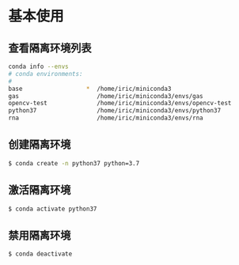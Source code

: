 # 基本使用

## 查看隔离环境列表

```bash
conda info --envs
# conda environments:
#
base                  *  /home/iric/miniconda3
gas                      /home/iric/miniconda3/envs/gas
opencv-test              /home/iric/miniconda3/envs/opencv-test
python37                 /home/iric/miniconda3/envs/python37
rna                      /home/iric/miniconda3/envs/rna
```
## 创建隔离环境

```bash
$ conda create -n python37 python=3.7
```

## 激活隔离环境

```bash
$ conda activate python37
```

## 禁用隔离环境

```bash
$ conda deactivate
```
